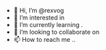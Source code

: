 - 👋 Hi, I’m @rexvog 
- 👀 I’m interested in
- 🌱 I’m currently learning .
- 💞️ I’m looking to collaborate on 
- 📫 How to reach me ..

<!---
rexvog/rexvog is a ✨ special ✨ repository because its `README.md` (this file) appears on your GitHub profile.
You can click the Preview link to take a look at your changes.
--->
